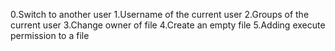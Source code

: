 0.Switch to another user
1.Username of the current user
2.Groups of the current user
3.Change owner of file
4.Create an empty file
5.Adding execute permission to a file
